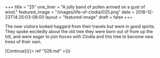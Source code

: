 +++
title = "25"
one_liner = "A jolly band of pollen arrived on a gust of wind."
featured_image = "/images/life-of-clodia/025.png"
date = 2018-12-23T14:25:03-08:00
layout = "featured-image"
draft = false
+++

The new visitors looked haggard from their travels but were in good spirits. They spoke excitedly about the old tree they were born out of from up the hill, and were eager to join forces with Clodia and this tree to become new trees of their own.

[Continue]({{< ref "026.md" >}})
